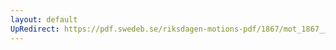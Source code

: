 ```yaml
---
layout: default
UpRedirect: https://pdf.swedeb.se/riksdagen-motions-pdf/1867/mot_1867__fk__00056.pdf
---
```


